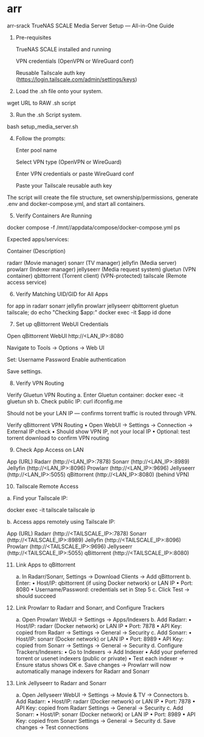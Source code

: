 # arr
arr-srack
TrueNAS SCALE Media Server Setup — All-in-One Guide

1. Pre-requisites

   TrueNAS SCALE installed and running

   VPN credentials (OpenVPN or WireGuard conf)

   Reusable Tailscale auth key (https://login.tailscale.com/admin/settings/keys)

2. Load the .sh file onto your system.

wget URL to RAW .sh script

3. Run the .sh Script
system.

bash setup_media_server.sh

4. Follow the prompts:

   Enter pool name

   Select VPN type (OpenVPN or WireGuard)

   Enter VPN credentials or paste WireGuard conf

   Paste your Tailscale reusable auth key

The script will create the file structure, set ownership/permissions, generate .env and docker-compose.yml, and start all containers.

5. Verify Containers Are Running

docker compose -f /mnt/<POOL>/appdata/compose/docker-compose.yml ps

Expected apps/services:

Container (Description)

radarr (Movie manager)
sonarr (TV manager)
jellyfin (Media server)
prowlarr (Indexer manager)
jellyseerr (Media request system)
gluetun (VPN container)
qbittorrent (Torrent client) (VPN-protected)
tailscale (Remote access service)

6. Verify Matching UID/GID for All Apps

for app in radarr sonarr jellyfin prowlarr jellyseerr qbittorrent gluetun tailscale; do
  echo "Checking $app:"
  docker exec -it $app id
done

7. Set up qBittorrent WebUI Credentials

Open qBittorrent WebUI http://<LAN_IP>:8080

Navigate to Tools → Options → Web UI

Set:
Username
Password
Enable authentication

Save settings.

8. Verify VPN Routing

Verify Gluetun VPN Routing
a.	Enter Gluetun container:
docker exec -it gluetun sh
b.	Check public IP:
curl ifconfig.me

Should not be your LAN IP — confirms torrent traffic is routed through VPN.

Verify qBittorrent VPN Routing
	•	Open WebUI → Settings → Connection → External IP check
	•	Should show VPN IP, not your local IP
	•	Optional: test torrent download to confirm VPN routing

9. Check App Access on LAN

App (URL)
Radarr (http://<LAN_IP>:7878)
Sonarr (http://<LAN_IP>:8989)
Jellyfin (http://<LAN_IP>:8096)
Prowlarr (http://<LAN_IP>:9696)
Jellyseerr (http://<LAN_IP>:5055)
qBittorrent (http://<LAN_IP>:8080) (behind VPN)

10. Tailscale Remote Access

a. Find your Tailscale IP:

docker exec -it tailscale tailscale ip

b. Access apps remotely using Tailscale IP:

App (URL)
Radarr (http://<TAILSCALE_IP>:7878)
Sonarr (http://<TAILSCALE_IP>:8989)
Jellyfin (http://<TAILSCALE_IP>:8096)
Prowlarr (http://<TAILSCALE_IP>:9696)
Jellyseerr (http://<TAILSCALE_IP>:5055)
qBittorrent (http://<TAILSCALE_IP>:8080)

11. Link Apps to qBittorrent

	a.	In Radarr/Sonarr, Settings → Download Clients → Add qBittorrent
	b.	Enter:
	•	Host/IP: qbittorrent (if using Docker network) or LAN IP
	•	Port: 8080
	•	Username/Password: credentials set in Step 5
	c.	Click Test → should succeed

12. Link Prowlarr to Radarr and Sonarr, and Configure Trackers

	a.	Open Prowlarr WebUI → Settings → Apps/Indexers
	b.	Add Radarr:
	•	Host/IP: radarr (Docker network) or LAN IP
	•	Port: 7878
	•	API Key: copied from Radarr → Settings → General → Security
	c.	Add Sonarr:
	•	Host/IP: sonarr (Docker network) or LAN IP
	•	Port: 8989
	•	API Key: copied from Sonarr → Settings → General → Security
	d.	Configure Trackers/Indexers:
	•	Go to Indexers → Add Indexer
	•	Add your preferred torrent or usenet indexers (public or private)
	•	Test each indexer → Ensure status shows OK
	e.	Save changes → Prowlarr will now automatically manage indexers for Radarr and Sonarr

13. Link Jellyseerr to Radarr and Sonarr

	a.	Open Jellyseerr WebUI → Settings → Movie & TV → Connectors
	b.	Add Radarr:
	•	Host/IP: radarr (Docker network) or LAN IP
	•	Port: 7878
	•	API Key: copied from Radarr Settings → General → Security
	c.	Add Sonarr:
	•	Host/IP: sonarr (Docker network) or LAN IP
	•	Port: 8989
	•	API Key: copied from Sonarr Settings → General → Security
	d.	Save changes → Test connections
